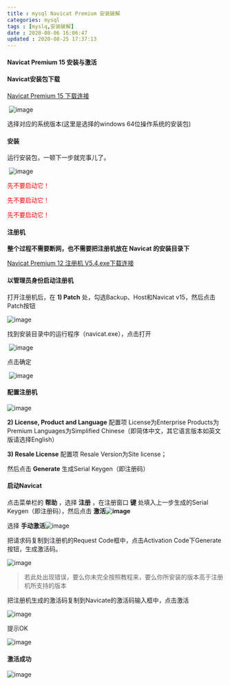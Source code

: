 ```yaml
---
title : mysql Navicat Premium 安装破解
categories: mysql
tags : [myslq,安装破解]
date : 2020-08-06 16:06:47
updated : 2020-08-25 17:37:13
---
```


#### Navicat Premium 15 安装与激活

#### Navicat安装包下载 

[Navicat Premium 15 下载连接](https://www.navicat.com.cn/download/navicat-premium)

​		![image](https://springboot.io/uploads/default/original/1X/bbcfef599525826f8aae4c0f787915412a6a6872.png)

选择对应的系统版本(这里是选择的windows 64位操作系统的安装包)

#### 安装

运行安装包，一顿下一步就完事儿了。

​		![image](https://springboot.io/uploads/default/original/1X/819b0eb65cf278abe37fa73f9b961f2ec678ef8e.png)	

<span style="color:red">先不要启动它！</span>

<span style="color:red">先不要启动它！</span>

<span style="color:red">先不要启动它！</span>

#### 注册机

**整个过程不需要断网，也不需要把注册机放在 Navicat 的安装目录下**

[Navicat Premium 12 注册机 V5.4.exe下载连接](https://github.com/yonghuijiang/yonghuijiang.github.io/blob/gh-blog/source/_posts/资源包/mysql/NavicatPremium12注册机V5.4.exe)

#### 以管理员身份启动注册机

打开注册机后，在 **1) Patch** 处，勾选Backup、Host和Navicat v15，然后点击Patch按钮

![image](https://springboot.io/uploads/default/optimized/1X/15a77e161e4ba46d8b40102daf045ed5663a30d5_2_525x500.png)

找到安装目录中的运行程序（navicat.exe），点击打开

​								![image](https://springboot.io/uploads/default/optimized/1X/440500f1684cfb61caddd366eb870231c1e51860_2_517x324.png)

点击确定	

​								![image](https://springboot.io/uploads/default/original/1X/fb10deba9875b6935eafa0ed082d75dc2010fbed.png)

#### 配置注册机

![image](https://springboot.io/uploads/default/optimized/1X/04de57f27ac99614ce2ccd6549259ec2e8d230de_2_525x500.png)				

**2) License, Product and Language** 配置项
License为Enterprise
Products为Premium
Languages为Simplified Chinese（即简体中文，其它语言版本如英文版请选择English）

 

**3) Resale License** 配置项
Resale Version为Site license；

然后点击 **Generate** 生成Serial Keygen（即注册码）

#### 启动Navicat

点击菜单栏的 **帮助** ，选择 **注册** ，在注册窗口 **键** 处填入上一步生成的Serial Keygen（即注册码），然后点击 **激活![image](https://springboot.io/uploads/default/original/1X/1da7611237c8294f9f434dbdc4c2f480d5cd9d69.png)**

选择 **手动激活**![image](https://springboot.io/uploads/default/original/1X/40fb0f220f6892882045facddbf69bb24a7eb9b3.png)

把请求码复制到注册机的Request Code框中，点击Activation Code下Generate按钮，生成激活码。

![image](https://springboot.io/uploads/default/optimized/1X/793c724bd0a12706bd15cb87be54df6112dada2a_2_690x350.png)

> 若此处出现错误，要么你未完全按照教程来，要么你所安装的版本高于注册机所支持的版本

把注册机生成的激活码复制到Navicate的激活码输入框中，点击激活

![image](https://springboot.io/uploads/default/optimized/1X/8edb91bb16d72c179e6919821a74efdfb2d6cdd8_2_690x340.png)

提示OK

![image](https://springboot.io/uploads/default/original/1X/11b612c81547f292ef8c464039f6c9e94f84d66f.png)

#### 激活成功

![image](https://springboot.io/uploads/default/optimized/1X/ff66a8925f2ea4be4639b35c69d968081b3b8f26_2_449x375.png)